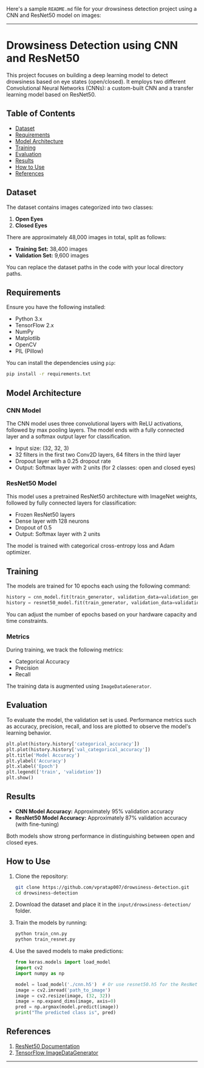 Here's a sample `README.md` file for your drowsiness detection project using a CNN and ResNet50 model on images:

---

# Drowsiness Detection using CNN and ResNet50

This project focuses on building a deep learning model to detect drowsiness based on eye states (open/closed). It employs two different Convolutional Neural Networks (CNNs): a custom-built CNN and a transfer learning model based on ResNet50.

## Table of Contents

- [Dataset](#dataset)
- [Requirements](#requirements)
- [Model Architecture](#model-architecture)
- [Training](#training)
- [Evaluation](#evaluation)
- [Results](#results)
- [How to Use](#how-to-use)
- [References](#references)

## Dataset

The dataset contains images categorized into two classes:
1. **Open Eyes**
2. **Closed Eyes**

There are approximately 48,000 images in total, split as follows:
- **Training Set:** 38,400 images
- **Validation Set:** 9,600 images

You can replace the dataset paths in the code with your local directory paths.

## Requirements

Ensure you have the following installed:

- Python 3.x
- TensorFlow 2.x
- NumPy
- Matplotlib
- OpenCV
- PIL (Pillow)

You can install the dependencies using `pip`:

```bash
pip install -r requirements.txt
```

## Model Architecture

### CNN Model

The CNN model uses three convolutional layers with ReLU activations, followed by max pooling layers. The model ends with a fully connected layer and a softmax output layer for classification.

- Input size: (32, 32, 3)
- 32 filters in the first two Conv2D layers, 64 filters in the third layer
- Dropout layer with a 0.25 dropout rate
- Output: Softmax layer with 2 units (for 2 classes: open and closed eyes)

### ResNet50 Model

This model uses a pretrained ResNet50 architecture with ImageNet weights, followed by fully connected layers for classification:
- Frozen ResNet50 layers
- Dense layer with 128 neurons
- Dropout of 0.5
- Output: Softmax layer with 2 units

The model is trained with categorical cross-entropy loss and Adam optimizer.

## Training

The models are trained for 10 epochs each using the following command:

```python
history = cnn_model.fit(train_generator, validation_data=validation_generator, epochs=10)
history = resnet50_model.fit(train_generator, validation_data=validation_generator, epochs=10)
```

You can adjust the number of epochs based on your hardware capacity and time constraints.

### Metrics

During training, we track the following metrics:
- Categorical Accuracy
- Precision
- Recall

The training data is augmented using `ImageDataGenerator`.

## Evaluation

To evaluate the model, the validation set is used. Performance metrics such as accuracy, precision, recall, and loss are plotted to observe the model's learning behavior.

```python
plt.plot(history.history['categorical_accuracy'])
plt.plot(history.history['val_categorical_accuracy'])
plt.title('Model Accuracy')
plt.ylabel('Accuracy')
plt.xlabel('Epoch')
plt.legend(['train', 'validation'])
plt.show()
```

## Results

- **CNN Model Accuracy:** Approximately 95% validation accuracy
- **ResNet50 Model Accuracy:** Approximately 87% validation accuracy (with fine-tuning)

Both models show strong performance in distinguishing between open and closed eyes.

## How to Use

1. Clone the repository:

   ```bash
   git clone https://github.com/vpratap007/drowsiness-detection.git
   cd drowsiness-detection
   ```

2. Download the dataset and place it in the `input/drowsiness-detection/` folder.

3. Train the models by running:

   ```bash
   python train_cnn.py
   python train_resnet.py
   ```

4. Use the saved models to make predictions:

   ```python
   from keras.models import load_model
   import cv2
   import numpy as np

   model = load_model('./cnn.h5')  # Or use resnet50.h5 for the ResNet model
   image = cv2.imread('path_to_image')
   image = cv2.resize(image, (32, 32))
   image = np.expand_dims(image, axis=0)
   pred = np.argmax(model.predict(image))
   print("The predicted class is", pred)
   ```

## References

1. [ResNet50 Documentation](https://keras.io/api/applications/resnet/)
2. [TensorFlow ImageDataGenerator](https://www.tensorflow.org/api_docs/python/tf/keras/preprocessing/image/ImageDataGenerator)

---
